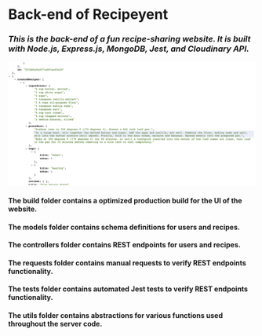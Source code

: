 
# Back-end of Recipeyent
### *This is the back-end of a fun recipe-sharing website. It is built with Node.js, Express.js, MongoDB, Jest, and Cloudinary API.*

![Image of Recipe Endpoint](https://github.com/axk5209/recipeyent-backend/blob/master/recipeEndpoint.png)

#### The build folder contains a optimized production build for the UI of the website.
#### The models folder contains schema definitions for users and recipes.
#### The controllers folder contains REST endpoints for users and recipes.
#### The requests folder contains manual requests to verify REST endpoints functionality.
#### The tests folder contains automated Jest tests to verify REST endpoints functionality.
#### The utils folder contains abstractions for various functions used throughout the server code.
